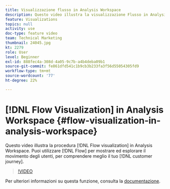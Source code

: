 ```yaml
---
title: Visualizzazione flusso in Analysis Workspace
description: Questo video illustra la visualizzazione Flusso in Analysis Workspace. Puoi utilizzare Flusso per mostrare ed esplorare il movimento degli utenti, per comprendere meglio il percorso dei clienti.
feature: Visualizations
topics: null
activity: use
doc-type: feature video
team: Technical Marketing
thumbnail: 24045.jpg
kt: 2279
role: User
level: Beginner
exl-id: 888fec4a-308d-4a05-9c7b-a4b4deba09b1
source-git-commit: fe861dfd541c1b9cb3b233fa3f56d55054305fd9
workflow-type: tm+mt
source-wordcount: '77'
ht-degree: 22%

---
```


# [!DNL Flow Visualization] in Analysis Workspace {#flow-visualization-in-analysis-workspace}

Questo video illustra la procedura [!DNL Flow visualization] in Analysis Workspace. Puoi utilizzare [!DNL Flow] per mostrare ed esplorare il movimento degli utenti, per comprendere meglio il tuo [!DNL customer journey].

>[!VIDEO](https://video.tv.adobe.com/v/24045/?quality=12)

Per ulteriori informazioni su questa funzione, consulta la [documentazione](https://experienceleague.adobe.com/docs/analytics/analyze/analysis-workspace/visualizations/fallout/fallout-flow.html?lang=en).
